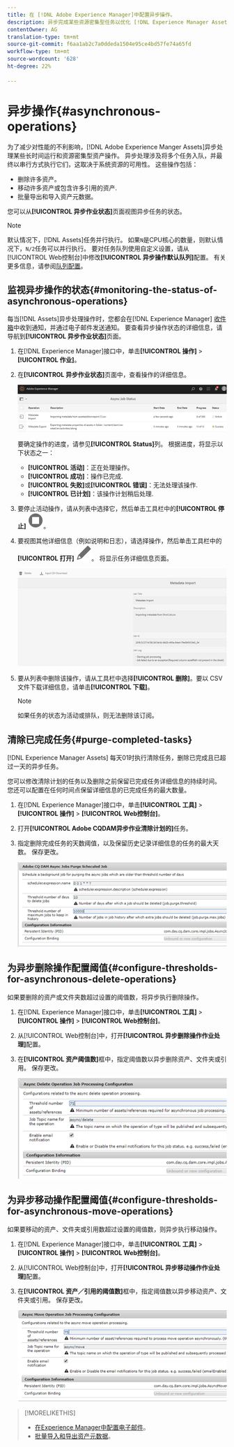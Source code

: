 ```yaml
---
title: 在 [!DNL Adobe Experience Manager]中配置异步操作。
description: 异步完成某些资源密集型任务以优化 [!DNL Experience Manager Assets]中的性能。
contentOwner: AG
translation-type: tm+mt
source-git-commit: f6aa1ab2c7a0ddeda1504e95ce4bd57fe74a65fd
workflow-type: tm+mt
source-wordcount: '628'
ht-degree: 22%

---
```



# 异步操作{#asynchronous-operations}

为了减少对性能的不利影响，[!DNL Adobe Experience Manger Assets]异步处理某些长时间运行和资源密集型资产操作。 异步处理涉及将多个任务入队，并最终以串行方式执行它们，这取决于系统资源的可用性。 这些操作包括：

* 删除许多资产。
* 移动许多资产或包含许多引用的资产.
* 批量导出和导入资产元数据。

您可以从&#x200B;**[!UICONTROL 异步作业状态]**&#x200B;页面视图异步任务的状态。

>[!NOTE]
>
>默认情况下，[!DNL Assets]任务并行执行。 如果`N`是CPU核心的数量，则默认情况下，`N/2`任务可以并行执行。 要对任务队列使用自定义设置，请从[!UICONTROL Web控制台]中修改&#x200B;**[!UICONTROL 异步操作默认队列]**&#x200B;配置。 有关更多信息，请参阅[队列配置](https://sling.apache.org/documentation/bundles/apache-sling-eventing-and-job-handling.html#queue-configurations)。

## 监视异步操作的状态{#monitoring-the-status-of-asynchronous-operations}

每当[!DNL Assets]异步处理操作时，您都会在[!DNL Experience Manager] [收件箱](/help/sites-authoring/inbox.md)中收到通知，并通过电子邮件发送通知。 要查看异步操作状态的详细信息，请导航到&#x200B;**[!UICONTROL 异步作业状态]**&#x200B;页面。

1. 在[!DNL Experience Manager]接口中，单击&#x200B;**[!UICONTROL 操作]** > **[!UICONTROL 作业]**。

1. 在&#x200B;**[!UICONTROL 异步作业状态]**&#x200B;页面中，查看操作的详细信息。

   ![异步操作的状态和详细信息](assets/job_status.png)

   要确定操作的进度，请参见&#x200B;**[!UICONTROL Status]**&#x200B;列。 根据进度，将显示以下状态之一：

   * **[!UICONTROL 活动]**：正在处理操作。
   * **[!UICONTROL 成功]**：操作已完成.
   * **[!UICONTROL 失败]**&#x200B;或&#x200B;**[!UICONTROL 错误]**：无法处理该操作.
   * **[!UICONTROL 已计划]**：该操作计划稍后处理.

1. 要停止活动操作，请从列表中选择它，然后单击工具栏中的&#x200B;**[!UICONTROL 停止]** ![停止图标](assets/do-not-localize/stop_icon.svg)。

1. 要视图其他详细信息（例如说明和日志），请选择操作，然后单击工具栏中的&#x200B;**[!UICONTROL 打开]** ![open_icon](assets/do-not-localize/edit_icon.svg)。 将显示任务详细信息页面。

   ![元数据导入任务的详细信息](assets/job_details.png)

1. 要从列表中删除该操作，请从工具栏中选择&#x200B;**[!UICONTROL 删除]**。要以 CSV 文件下载详细信息，请单击&#x200B;**[!UICONTROL 下载]**。

   >[!NOTE]
   >
   >如果任务的状态为活动或排队，则无法删除该订阅。

## 清除已完成任务{#purge-completed-tasks}

[!DNL Experience Manager Assets] 每天01时执行清除任务，删除已完成且已超过一天的异步任务。

<!-- TBD: Find out from the engineering team and mention the time zone of this 1:00 am task.
-->

您可以修改清除计划的任务以及删除之前保留已完成任务详细信息的持续时间。 您还可以配置在任何时间点保留详细信息的已完成任务的最大数量。

1. 在[!DNL Experience Manager]接口中，单击&#x200B;**[!UICONTROL 工具]** > **[!UICONTROL 操作]** > **[!UICONTROL Web控制台]**。
1. 打开&#x200B;**[!UICONTROL Adobe CQDAM异步作业清除计划的]**&#x200B;任务。
1. 指定删除完成任务的天数阈值，以及保留历史记录详细信息的任务的最大天数。 保存更改。

   ![配置以计划异步任务的清除](assets/purge_job.png)

## 为异步删除操作配置阈值{#configure-thresholds-for-asynchronous-delete-operations}

如果要删除的资产或文件夹数超过设置的阈值数，将异步执行删除操作。

1. 在[!DNL Experience Manager]接口中，单击&#x200B;**[!UICONTROL 工具]** > **[!UICONTROL 操作]** > **[!UICONTROL Web控制台]**。
1. 从[!UICONTROL Web控制台]中，打开&#x200B;**[!UICONTROL 异步删除操作作业处理]**&#x200B;配置。
1. 在&#x200B;**[!UICONTROL 资产阈值数]**&#x200B;框中，指定阈值数以异步删除资产、文件夹或引用。 保存更改。

   ![设置任务删除资产的阈值限制](assets/delete_threshold.png)

## 为异步移动操作配置阈值{#configure-thresholds-for-asynchronous-move-operations}

如果要移动的资产、文件夹或引用数超过设置的阈值数，则异步执行移动操作。

1. 在[!DNL Experience Manager]接口中，单击&#x200B;**[!UICONTROL 工具]** > **[!UICONTROL 操作]** > **[!UICONTROL Web控制台]**。
1. 从[!UICONTROL Web控制台]中，打开&#x200B;**[!UICONTROL 异步移动操作作业处理]**&#x200B;配置。
1. 在&#x200B;**[!UICONTROL 资产／引用的阈值数]**&#x200B;框中，指定阈值数以异步移动资产、文件夹或引用。 保存更改。

   ![设置任务移动资产的阈值限制](assets/move_threshold.png)

>[!MORELIKETHIS]
>
>* [在Experience Manager中配置电子邮件](/help/sites-administering/notification.md)。
>* [批量导入和导出资产元数据](/help/assets/metadata-import-export.md)。

